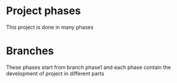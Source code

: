 # Project phases
This project is done in many phases 

# Branches
These phases start from branch phase1 and each phase contain the development of project in different parts
